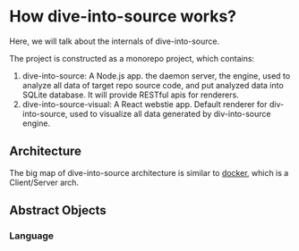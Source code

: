 # How dive-into-source works?

Here, we will talk about the internals of dive-into-source.

The project is constructed as a monorepo project,  which contains:

1. dive-into-source: A Node.js app. the daemon server, the engine, used to analyze all data of target repo source code,
  and put analyzed data into SQLite database. It will provide RESTful apis for renderers.
2. dive-into-source-visual: A React webstie app. Default renderer for div-into-source, used to visualize all data generated
  by div-into-source engine.


## Architecture

The big map of dive-into-source architecture is similar to [docker](https://www.docker.com/), which is a Client/Server arch.


## Abstract Objects

### Language
